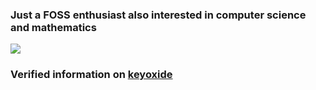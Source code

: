 ### Just a FOSS enthusiast also interested in computer science and mathematics
![](https://github-readme-stats.vercel.app/api?username=gilcu3&show_icons=true&theme=transparent)

### Verified information on [keyoxide](https://keyoxide.org/hkp/C195D1331AE4AC5773901AE20092E1F1BFFBC3B7)
